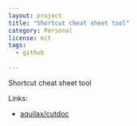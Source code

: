 ```yaml
---
layout: project
title: "Shortcut cheat sheet tool"
category: Personal
license: mit
tags:
  - github
  
---
```


Shortcut cheat sheet tool

Links:

* [aquilax/cutdoc](https://github.com/aquilax/cutdoc)

